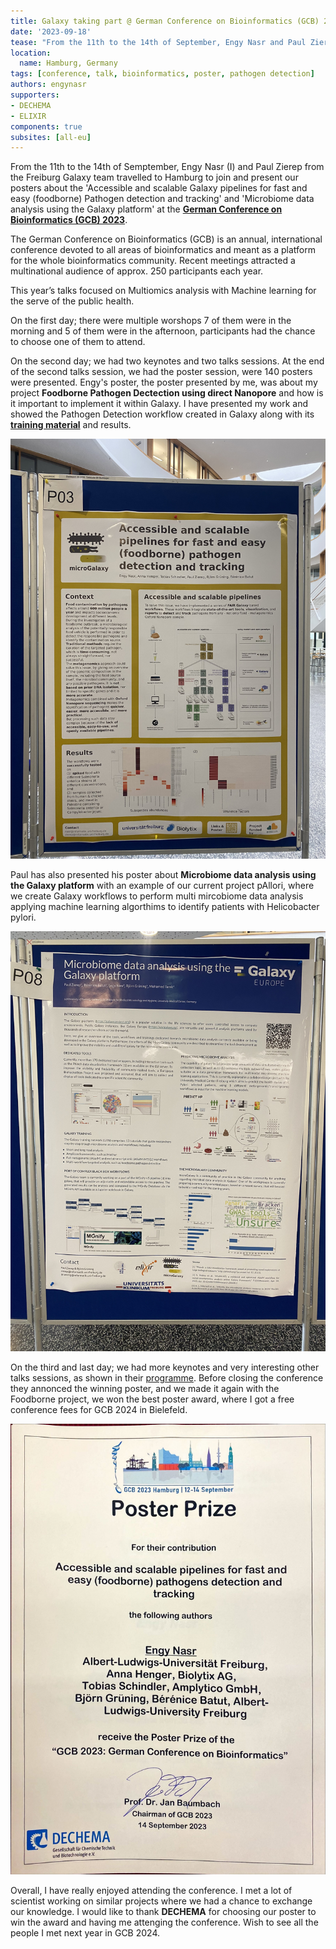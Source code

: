 ```yaml
---
title: Galaxy taking part @ German Conference on Bioinformatics (GCB) 2023
date: '2023-09-18'
tease: "From the 11th to the 14th of September, Engy Nasr and Paul Zierep from the Freiburg Galaxy team travelled to Hamburg to join and present their posters at the German Conference on Bioinformatics (GCB) 2023"
location:
  name: Hamburg, Germany
tags: [conference, talk, bioinformatics, poster, pathogen detection]
authors: engynasr
supporters:
- DECHEMA
- ELIXIR
components: true
subsites: [all-eu]
---
```


From the 11th to the 14th of Semptember, Engy Nasr (I) and Paul Zierep from the Freiburg Galaxy team travelled to Hamburg to join and present our posters about the 'Accessible and scalable Galaxy pipelines for fast and easy (foodborne) Pathogen detection and tracking' and 'Microbiome data analysis using the Galaxy platform' at the [**German Conference on Bioinformatics (GCB) 2023**](https://gcb2023.de/).

<twitter tweet="1702283085729996879"></twitter>

The German Conference on Bioinformatics (GCB) is an annual, international conference devoted to all areas of bioinformatics and meant as a platform for the whole bioinformatics community. Recent meetings attracted a multinational audience of approx. 250 participants each year.

This year’s talks focused on Multiomics analysis with Machine learning for the serve of the public health.

On the first day; there were multiple worshops 7 of them were in the morning and 5 of them were in the afternoon, participants had the chance to choose one of them to attend.

On the second day; we had two keynotes and two talks sessions. At the end of the second talks session, we had the poster session, were 140 posters were presented. Engy's poster, the poster presented by me, was about my project **Foodborne Pathogen Dectection using direct Nanopore** and how is it important to implement it within Galaxy. I have presented my work and showed the Pathogen Detection workflow created in Galaxy along with its [**training material**](https://training.galaxyproject.org/training-material/topics/metagenomics/tutorials/pathogen-detection-from-nanopore-foodborne-data/tutorial.html) and results.

![Berenices and Engy's Poster](./figs/EngyPoster.jpeg)

Paul has also presented his poster about **Microbiome data analysis using the Galaxy platform** with an example of our current project pAllori, where we create Galaxy workflows to perform multi mircobiome data analysis applying machine learning algorthims to identify patients with Helicobacter pylori.

![Paul's Poster](./figs/PaulPoster.jpeg)

On the third and last day; we had more keynotes and very interesting other talks sessions, as shown in their [programme](https://gcb2023.de/Programme/_/Programm_GCB_2023%20-%2007.09.2023.pdf). Before closing the conference they annonced the winning poster, and we made it again with the Foodborne project, we won the best poster award, where I got a free conference fees for GCB 2024 in Bielefeld.

<twitter tweet="1702282717381996985"></twitter>

![Best poster prize](./figs/BestPosterPrize.JPG)

Overall, I have really enjoyed attending the conference. I met a lot of scientist working on similar projects where we had a chance to exchange our knowledge. I would like to thank **DECHEMA** for choosing our poster to win the award and having me attenging the conference. Wish to see all the people I met next year in GCB 2024.
